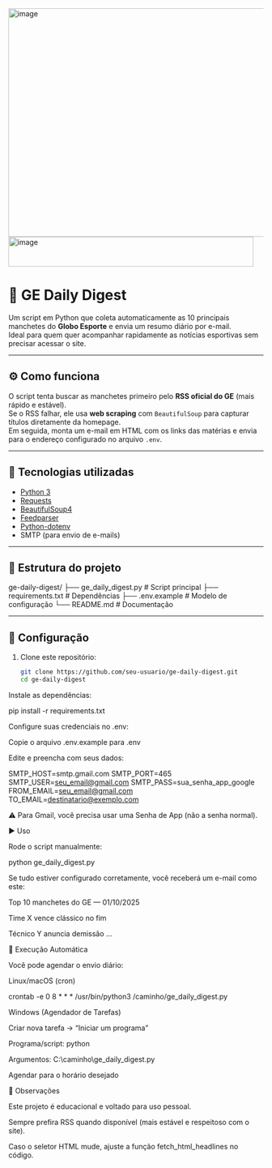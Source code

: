 <img width="740" height="451" alt="image" src="https://github.com/user-attachments/assets/d9081bff-7b3f-4670-8461-4d411fec8c51" />
<img width="484" height="59" alt="image" src="https://github.com/user-attachments/assets/e91ab881-88e2-43cf-a53f-c6aeb771c57b" />

# 📰 GE Daily Digest

Um script em Python que coleta automaticamente as 10 principais manchetes do **Globo Esporte** e envia um resumo diário por e-mail.  
Ideal para quem quer acompanhar rapidamente as notícias esportivas sem precisar acessar o site.

---

## ⚙️ Como funciona
O script tenta buscar as manchetes primeiro pelo **RSS oficial do GE** (mais rápido e estável).  
Se o RSS falhar, ele usa **web scraping** com `BeautifulSoup` para capturar títulos diretamente da homepage.  
Em seguida, monta um e-mail em HTML com os links das matérias e envia para o endereço configurado no arquivo `.env`.

---

## 🚀 Tecnologias utilizadas
- [Python 3](https://www.python.org/)  
- [Requests](https://docs.python-requests.org/)  
- [BeautifulSoup4](https://www.crummy.com/software/BeautifulSoup/)  
- [Feedparser](https://pypi.org/project/feedparser/)  
- [Python-dotenv](https://pypi.org/project/python-dotenv/)  
- SMTP (para envio de e-mails)  

---

## 📂 Estrutura do projeto
ge-daily-digest/
├── ge_daily_digest.py # Script principal
├── requirements.txt # Dependências
├── .env.example # Modelo de configuração
└── README.md # Documentação


---

## 🔑 Configuração

1. Clone este repositório:
   ```bash
   git clone https://github.com/seu-usuario/ge-daily-digest.git
   cd ge-daily-digest


Instale as dependências:

pip install -r requirements.txt


Configure suas credenciais no .env:

Copie o arquivo .env.example para .env

Edite e preencha com seus dados:

SMTP_HOST=smtp.gmail.com
SMTP_PORT=465
SMTP_USER=seu_email@gmail.com
SMTP_PASS=sua_senha_app_google
FROM_EMAIL=seu_email@gmail.com
TO_EMAIL=destinatario@exemplo.com


⚠️ Para Gmail, você precisa usar uma Senha de App (não a senha normal).

▶️ Uso

Rode o script manualmente:

python ge_daily_digest.py


Se tudo estiver configurado corretamente, você receberá um e-mail como este:

Top 10 manchetes do GE — 01/10/2025

Time X vence clássico no fim

Técnico Y anuncia demissão
...

📅 Execução Automática

Você pode agendar o envio diário:

Linux/macOS (cron)

crontab -e
0 8 * * * /usr/bin/python3 /caminho/ge_daily_digest.py


Windows (Agendador de Tarefas)

Criar nova tarefa → “Iniciar um programa”

Programa/script: python

Argumentos: C:\caminho\ge_daily_digest.py

Agendar para o horário desejado

📌 Observações

Este projeto é educacional e voltado para uso pessoal.

Sempre prefira RSS quando disponível (mais estável e respeitoso com o site).

Caso o seletor HTML mude, ajuste a função fetch_html_headlines no código.
